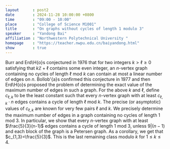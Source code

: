```yaml
---
layout      : post2
date        : 2024-11-28 10:00:00 +0800
time        : "09:00 - 10:00"
place       : "College of Science M1001"
title       : "On graphs without cycles of length 1 modulo 3"
speaker     : "Yandong Bai"
affiliation : "Northwestern Polytechnical University "
homepage    : "https://teacher.nwpu.edu.cn/baiyandong.html"
show        : true
---
```


Burr and Erd\H{o}s conjectured in 1976 that for two integers $k>\ell\geqslant 0$ satisfying that $k\mathbb{Z}+\ell$ contains some even integer, an $n$-vertex graph containing no cycles of length $\ell$ mod $k$ can contain at most a linear number of edges on $n$. Bollob\'{a}s confirmed this conjecture in 1977 and then Erd\H{o}s proposed the problem of determining the exact value of the maximum number of edges in such a graph. For the above $k$ and $\ell$, define $c_{\ell,k}$ to be the least constant such that every $n$-vertex graph with at least $c_{\ell,k}\cdot n$ edges contains a cycle of length $\ell$ mod $k$. The precise (or asymptotic) values of $c_{\ell,k}$ are known for very few pairs $\ell$ and $k$. We precisely determine the maximum number of edges in a graph containing no cycles of length 1 mod 3. In particular, we show that every $n$-vertex graph with at least $\frac{5}{3}(n-1)$ edges contains a cycle of length 1 mod 3, unless $9|(n-1)$ and each block of the graph is a Petersen graph. As a corollary, we get that $c_{1,3}=\frac{5}{3}$. This is the last remaining class modulo $k$ for $1\leqslant k\leq 4$.
